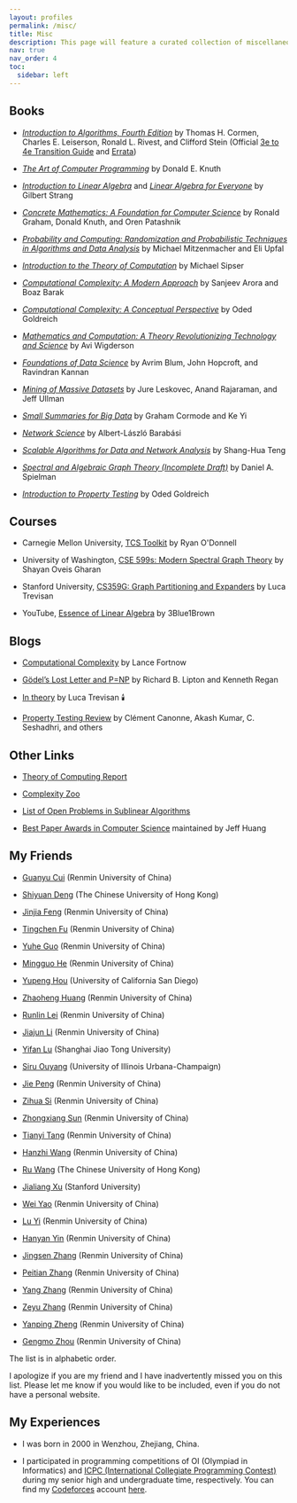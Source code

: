 ```yaml
---
layout: profiles
permalink: /misc/
title: Misc
description: This page will feature a curated collection of miscellaneous items, including useful online materials and my personal hobbies, experiences, and musings.
nav: true
nav_order: 4
toc:
  sidebar: left
---
```


## Books

- *[Introduction to Algorithms, Fourth Edition](https://mitpress.mit.edu/9780262046305/introduction-to-algorithms/)* by Thomas H. Cormen, Charles E. Leiserson, Ronald L. Rivest, and Clifford Stein (Official [3e to 4e Transition Guide](https://mitp-content-server.mit.edu/books/content/sectbyfn/books_pres_0/11599/transition-guide-22-01.pdf) and [Errata](https://mitp-content-server.mit.edu/books/content/sectbyfn/books_pres_0/11599/e4-bugs.html))

- *[The Art of Computer Programming](https://www-cs-faculty.stanford.edu/~knuth/taocp.html)* by Donald E. Knuth

- *[Introduction to Linear Algebra](https://math.mit.edu/~gs/linearalgebra/)* and *[Linear Algebra for Everyone](https://math.mit.edu/~gs/everyone/)* by Gilbert Strang

- *[Concrete Mathematics: A Foundation for Computer Science](https://www.amazon.com/Concrete-Mathematics-Foundation-Computer-Science/dp/0201558025)* by Ronald Graham, Donald Knuth, and Oren Patashnik

- *[Probability and Computing: Randomization and Probabilistic Techniques in Algorithms and Data Analysis](https://www.amazon.com/Probability-Computing-Randomization-Probabilistic-Techniques-dp-110715488X/dp/110715488X/ref=dp_ob_title_bk)* by Michael Mitzenmacher and Eli Upfal

- *[Introduction to the Theory of Computation](https://www.amazon.com/Introduction-Theory-Computation-Michael-Sipser/dp/113318779X)* by Michael Sipser

- *[Computational Complexity: A Modern Approach](https://theory.cs.princeton.edu/complexity/)* by Sanjeev Arora and Boaz Barak

- *[Computational Complexity: A Conceptual Perspective](https://www.wisdom.weizmann.ac.il/~oded/cc-book.html)* by Oded Goldreich

- *[Mathematics and Computation: A Theory Revolutionizing Technology and Science](https://www.math.ias.edu/avi/book)* by Avi Wigderson

- *[Foundations of Data Science](https://www.cs.cornell.edu/jeh/book.pdf)* by Avrim Blum, John Hopcroft, and Ravindran Kannan

- *[Mining of Massive Datasets](http://www.mmds.org/)* by Jure Leskovec, Anand Rajaraman, and Jeff Ullman

- *[Small Summaries for Big Data](http://dimacs.rutgers.edu/~graham/ssbd.html)* by Graham Cormode and Ke Yi

- *[Network Science](http://networksciencebook.com/)* by Albert-László Barabási

- *[Scalable Algorithms for Data and Network Analysis](https://www.nowpublishers.com/article/Details/TCS-051)* by Shang-Hua Teng

- *[Spectral and Algebraic Graph Theory (Incomplete Draft)](http://cs-www.cs.yale.edu/homes/spielman/sagt/)* by Daniel A. Spielman

- *[Introduction to Property Testing](https://www.wisdom.weizmann.ac.il/~oded//pt-intro.html)* by Oded Goldreich

## Courses

- Carnegie Mellon University, [TCS Toolkit](https://www.diderot.one/courses/28) by Ryan O'Donnell

- University of Washington, [CSE 599s: Modern Spectral Graph Theory](https://courses.cs.washington.edu/courses/cse599s/22wi/) by Shayan Oveis Gharan

- Stanford University, [CS359G: Graph Partitioning and Expanders](https://theory.stanford.edu/~trevisan/cs359g/) by Luca Trevisan

- YouTube, [Essence of Linear Algebra](https://www.youtube.com/playlist?list=PLZHQObOWTQDPD3MizzM2xVFitgF8hE_ab) by 3Blue1Brown

## Blogs

- [Computational Complexity](https://blog.computationalcomplexity.org/) by Lance Fortnow

- [Gödel’s Lost Letter and P=NP](https://rjlipton.com/) by Richard B. Lipton and Kenneth Regan

- [In theory](https://lucatrevisan.wordpress.com/) by Luca Trevisan :candle:

- [Property Testing Review](https://ptreview.sublinear.info/) by Clément Canonne, Akash Kumar, C. Seshadhri, and others

## Other Links

- [Theory of Computing Report](https://theory.report/)

- [Complexity Zoo](https://complexityzoo.net/Complexity_Zoo)

- [List of Open Problems in Sublinear Algorithms](https://sublinear.info/index.php?title=Main_Page)

- [Best Paper Awards in Computer Science](https://jeffhuang.com/best_paper_awards/) maintained by Jeff Huang

## My Friends

- [Guanyu Cui](https://guanyucui.github.io/) (Renmin University of China)

- [Shiyuan Deng](https://appsrv.cse.cuhk.edu.hk/~sydeng/) (The Chinese University of Hong Kong)

- [Jinjia Feng](https://xkxxfyf.github.io/) (Renmin University of China)

- [Tingchen Fu](https://tingchenfu.github.io/) (Renmin University of China)

- [Yuhe Guo](https://yuziguo.github.io/) (Renmin University of China)

- [Mingguo He](https://ivam-he.github.io/) (Renmin University of China)

- [Yupeng Hou](https://yupenghou.com/) (University of California San Diego)

- [Zhaoheng Huang](https://waldenruc.github.io/) (Renmin University of China)

- [Runlin Lei](https://leirunlin.github.io/) (Renmin University of China)

- [Jiajun Li](https://llijiajun.github.io/github-io/) (Renmin University of China)

- [Yifan Lu](https://yifanlu0227.github.io/) (Shanghai Jiao Tong University)

- [Siru Ouyang](https://ozyyshr.github.io/) (University of Illinois Urbana-Champaign)

- [Jie Peng](https://lucas-pj.github.io/) (Renmin University of China)

- [Zihua Si](https://ethan00si.github.io/) (Renmin University of China)

- [Zhongxiang Sun](https://jeryi-sun.github.io/) (Renmin University of China)

- [Tianyi Tang](https://steventang1998.github.io/) (Renmin University of China)

- [Hanzhi Wang](https://wanghzccls.github.io/) (Renmin University of China)

- [Ru Wang](https://appsrv.cse.cuhk.edu.hk/~rwang21/) (The Chinese University of Hong Kong)

- [Jialiang Xu](https://liamjxu.github.io/) (Stanford University)

- [Wei Yao](https://yw101004244.github.io/) (Renmin University of China)

- [Lu Yi](https://luyi256.github.io/) (Renmin University of China)

- [Hanyan Yin](https://yinhanyan.github.io/) (Renmin University of China)

- [Jingsen Zhang](https://jingsenzhang.github.io/) (Renmin University of China)

- [Peitian Zhang](https://www.namespace-pt.com/) (Renmin University of China)

- [Yang Zhang](https://fengyuewuya.github.io/) (Renmin University of China)

- [Zeyu Zhang](https://zeyu-zhang.cn/) (Renmin University of China)

- [Yanping Zheng](https://zheng-yp.github.io/) (Renmin University of China)

- [Gengmo Zhou](https://zhougengmo.github.io/) (Renmin University of China)

The list is in alphabetic order.

I apologize if you are my friend and I have inadvertently missed you on this list. Please let me know if you would like to be included, even if you do not have a personal website.

## My Experiences

- I was born in 2000 in Wenzhou, Zhejiang, China.

- I participated in programming competitions of OI (Olympiad in Informatics) and [ICPC (International Collegiate Programming Contest)](https://icpc.global/) during my senior high and undergraduate time, respectively. You can find my [Codeforces](https://codeforces.com/) account [here](https://codeforces.com/profile/KyleYoung).

